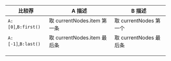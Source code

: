 

| 比较荐                 | A 描述                    | B 描述               |
|---------------------|-------------------------|--------------------|
| `A:[0]`,`B:first()` | 取 currentNodes.item 第一条 | 取 currentNodes 第一个 |
| `A:[-1]`,`B:last()` | 取 currentNodes.item 最后条 | 取 currentNodes 最后条 |
|                     |                         |                    |
|                     |                         |                    |
|                     |                         |                    |
